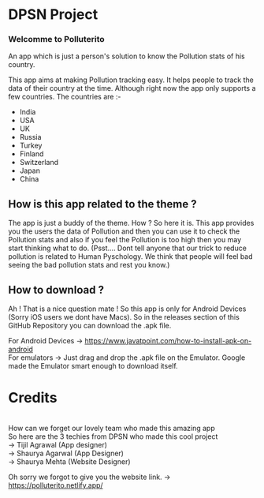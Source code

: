 # DPSN Project


### Welcomme to Polluterito

An app which is just a person's solution to know the Pollution stats of his country.

This app aims at making Pollution tracking easy. It helps people to track the data of their country at the time. Although right now the app only supports a few countries. 
The countries are :- 
 - India
 - USA
 - UK
 - Russia
 - Turkey
 - Finland
 - Switzerland
 - Japan
 - China

## How is this app related to the theme ? 
The app is just a buddy of the theme. How ? So here it is. This app provides you the users the data of Pollution and then you can use it to check the Pollution stats and also if you feel the Pollution is too high then you may start thinking what to do. (Psst.... Dont tell anyone that our trick to reduce pollution is related to Human Pyschology. We think that people will feel bad seeing the bad pollution stats and rest you know.)

## How to download ? 

Ah ! That is a nice question mate ! So this app is only for Android Devices (Sorry iOS users we dont have Macs). So in the releases section of this GitHub Repository you can download the .apk file. 

For Android Devices -> https://www.javatpoint.com/how-to-install-apk-on-android
<br> For emulators -> Just drag and drop the .apk file on the Emulator. Google made the Emulator smart enough to download itself. 


# Credits

<br> How can we forget our lovely team who made this amazing app
<br> So here are the 3 techies from DPSN who made this cool project 
 <br> -> Tijil Agrawal (App designer)
 <br> -> Shaurya Agarwal (App Designer)
 <br> -> Shaurya Mehta (Website Designer)
 
 
 Oh sorry we forgot to give you the website link. 
  -> https://polluterito.netlify.app/
